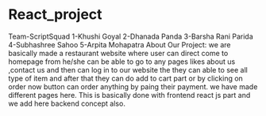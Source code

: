 # React_project
Team-ScriptSquad
1-Khushi Goyal
2-Dhanada Panda
3-Barsha Rani Parida
4-Subhashree Sahoo
5-Arpita Mohapatra
About Our Project:
we are basically made a restaurant website where user can direct come to homepage from he/she can be able to go to any pages likes about us ,contact us and then can log in to our website the they can able to see all type of item and after that they can do add to cart part or by clicking on order now button can order anything by paing their payment. we have made different pages here. This is basically done with frontend react js part and we add here backend concept also.
